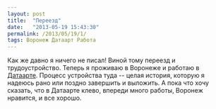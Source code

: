 ```yaml
---
layout: post
title:  "Переезд"
date:   "2013-05-19 15:43:30"
permalink: /2013/05/19/1/
tags: Воронеж Датаарт Работа
---
```


Как же давно я ничего не писал! Виной тому переезд и
трудоустройство. Теперь я проживаю в Воронеже и работаю в
[Датаарте](http://www.dataart.ru/contacts/voronezh.htm). Процесс
устройства туда -- целая история, которую я надеюсь рано или поздно
завершить и выложить. А пока что хочу сказать, что в Датаарте клево,
впереди много работы, Воронеж нравится, и все хорошо.
